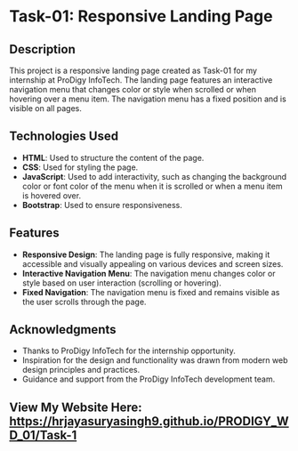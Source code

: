 # Task-01: Responsive Landing Page

## Description

This project is a responsive landing page created as Task-01 for my internship at ProDigy InfoTech. The landing page features an interactive navigation menu that changes color or style when scrolled or when hovering over a menu item. The navigation menu has a fixed position and is visible on all pages.

## Technologies Used

- **HTML**: Used to structure the content of the page.
- **CSS**: Used for styling the page.
- **JavaScript**: Used to add interactivity, such as changing the background color or font color of the menu when it is scrolled or when a menu item is hovered over.
- **Bootstrap**: Used to ensure responsiveness.

## Features

- **Responsive Design**: The landing page is fully responsive, making it accessible and visually appealing on various devices and screen sizes.
- **Interactive Navigation Menu**: The navigation menu changes color or style based on user interaction (scrolling or hovering).
- **Fixed Navigation**: The navigation menu is fixed and remains visible as the user scrolls through the page.

## Acknowledgments
- Thanks to ProDigy InfoTech for the internship opportunity.
- Inspiration for the design and functionality was drawn from modern web design principles and practices.
- Guidance and support from the ProDigy InfoTech development team.

## View My Website Here: https://hrjayasuryasingh9.github.io/PRODIGY_WD_01/Task-1
